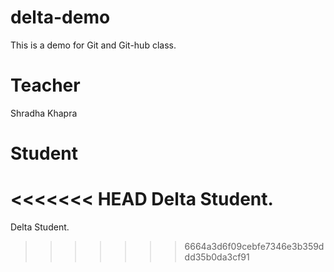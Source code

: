 # delta-demo
This is a demo for Git and Git-hub class.

# Teacher
Shradha Khapra

# Student
<<<<<<< HEAD
Delta Student.
=======
Delta Student.
>>>>>>> 6664a3d6f09cebfe7346e3b359ddd35b0da3cf91
